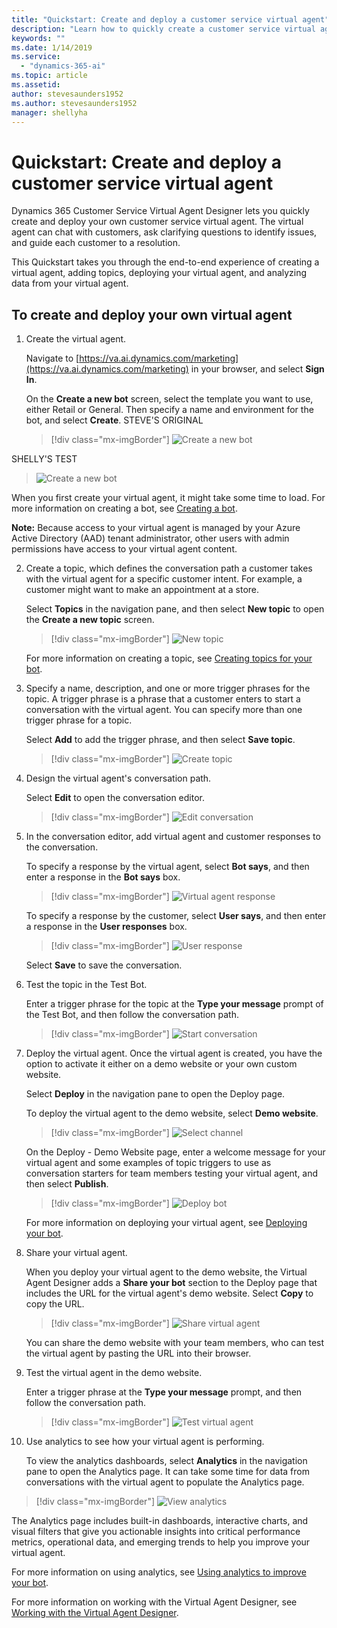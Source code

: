 ```yaml
---
title: "Quickstart: Create and deploy a customer service virtual agent"
description: "Learn how to quickly create a customer service virtual agent using the Virtual Agent Designer."
keywords: ""
ms.date: 1/14/2019
ms.service:
  - "dynamics-365-ai"
ms.topic: article
ms.assetid: 
author: stevesaunders1952
ms.author: stevesaunders1952
manager: shellyha
---
```


# Quickstart: Create and deploy a customer service virtual agent

Dynamics 365 Customer Service Virtual Agent Designer lets you quickly create and deploy your own customer service virtual agent. The virtual agent can chat with customers, ask clarifying questions to identify issues, and guide each customer to a resolution.

This Quickstart takes you through the end-to-end experience of creating a virtual agent, adding topics, deploying your virtual agent, and analyzing data from your virtual agent.

## To create and deploy your own virtual agent

1. Create the virtual agent.

   Navigate to [https://va.ai.dynamics.com/marketing](https://va.ai.dynamics.com/marketing) in your browser, and select **Sign In**.

   On the **Create a new bot** screen, select the template you want to use, either Retail or General. Then specify a name and environment for the bot, and select **Create**.
STEVE'S ORIGINAL
   > [!div class="mx-imgBorder"]
   > ![Create a new bot](media/create-bot-2.PNG)

SHELLY'S TEST
> ![Create a new bot](media/virtual-agent-create-bot-sh-1.png)

   When you first create your virtual agent, it might take some time to load. For more information on creating a bot, see [Creating a bot](getting-started-create-bot.md).

   **Note:**   Because access to your virtual agent is managed by your Azure Active Directory (AAD) tenant administrator, other users with admin permissions have access to your virtual agent content.

2. Create a topic, which defines the conversation path a customer takes with the virtual agent for a specific customer intent. For example, a customer might want to make an appointment at a store.

   Select **Topics** in the navigation pane, and then select **New topic** to open the **Create a new topic** screen.

   > [!div class="mx-imgBorder"]
   > ![New topic](media/create-topic-2.png)

   For more information on creating a topic, see [Creating topics for your bot](getting-started-create-topics.md).

3. Specify a name, description, and one or more trigger phrases for the topic. A trigger phrase is a phrase that a customer enters to start a conversation with the virtual agent. You can specify more than one trigger phrase for a topic.

   Select **Add** to add the trigger phrase, and then select **Save topic**.

   > [!div class="mx-imgBorder"]
   > ![Create topic](media/create-topic-3-2.png)

4. Design the virtual agent's conversation path.

   Select **Edit** to open the conversation editor.

   > [!div class="mx-imgBorder"]
   > ![Edit conversation](media/create-topic-8-1.png)

5. In the conversation editor, add virtual agent and customer responses to the conversation.

   To specify a response by the virtual agent, select **Bot says**, and then enter a response in the **Bot says** box.

   > [!div class="mx-imgBorder"]
   > ![Virtual agent response](media/create-topic-12.png)

   To specify a response by the customer, select **User says**, and then enter a response in the **User responses** box.

   > [!div class="mx-imgBorder"]
   > ![User response](media/create-topic-14.png)

   Select **Save** to save the conversation.

6. Test the topic in the Test Bot.

   Enter a trigger phrase for the topic at the **Type your message** prompt of the Test Bot, and then follow the conversation path.

   > [!div class="mx-imgBorder"]
   > ![Start conversation](media/create-topic-21.png)

7. Deploy the virtual agent. Once the virtual agent is created, you have the option to activate it either on a demo website or your own custom website.

   Select **Deploy** in the navigation pane to open the Deploy page.

   To deploy the virtual agent to the demo website, select **Demo website**.

   > [!div class="mx-imgBorder"]
   > ![Select channel](media/create-topic-21-1.png)

   On the Deploy - Demo Website page, enter a welcome message for your virtual agent and some examples of topic triggers to use as conversation starters for team members testing your virtual agent, and then select **Publish**.

   > [!div class="mx-imgBorder"]
   > ![Deploy bot](media/deploy-bot-2.png)

   For more information on deploying your virtual agent, see [Deploying your bot](getting-started-deploy.md).

8. Share your virtual agent.

   When you deploy your virtual agent to the demo website, the Virtual Agent Designer adds a **Share your bot** section to the Deploy page that includes the URL for the virtual agent's demo website. Select **Copy** to copy the URL.

   > [!div class="mx-imgBorder"]
   > ![Share virtual agent](media/deploy-bot-2-1.png)

   You can share the demo website with your team members, who can test the virtual agent by pasting the URL into their browser.

9. Test the virtual agent in the demo website.

   Enter a trigger phrase at the **Type your message** prompt, and then follow the conversation path.

   > [!div class="mx-imgBorder"]
   > ![Test virtual agent](media/deploy-bot-4.png)

10. Use analytics to see how your virtual agent is performing.

    To view the analytics dashboards, select **Analytics** in the navigation pane to open the Analytics page. It can take some time for data from conversations with the virtual agent to populate the Analytics page.

   > [!div class="mx-imgBorder"]
   > ![View analytics](media/dash-summary-1.PNG)

The Analytics page includes built-in dashboards, interactive charts, and visual filters that give you actionable insights into critical performance metrics, operational data, and emerging trends to help you improve your virtual agent.

For more information on using analytics, see [Using analytics to improve your bot](getting-started-analytics.md).

For more information on working with the Virtual Agent Designer, see [Working with the Virtual Agent Designer](getting-started-bot-designer.md).
